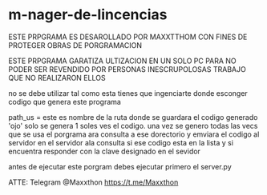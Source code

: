 # m-nager-de-lincencias
ESTE PRPGRAMA ES DESAROLLADO POR MAXXTTHOM
CON FINES DE PROTEGER OBRAS DE PORGRAMACION

ESTE PRPGRAMA GARATIZA ULTIZACION EN UN SOLO PC
PARA NO PODER SER REVENDIDO POR PERSONAS INESCRUPOLOSAS TRABAJO QUE NO REALIZARON ELLOS


no se debe utilizar tal como esta tienes que ingenciarte donde esconger codigo que genera este programa

path_us = este es nombre de la ruta donde se guardara el codigo generado
'ojo' solo se genera 1 soles ves el codigo. una vez se genero todas las vecs que se usa el porgrama ara consulta a ese dorectorio y emviara el codigo al servidor
en el servidor ala consulta si ese codigo esta en la lista y si encuentra responder con la clave designado en el sevidor

antes de ejecutar este porgram debes ejecutar primero el server.py

ATTE: Telegram @Maxxthon https://t.me/Maxxthon
